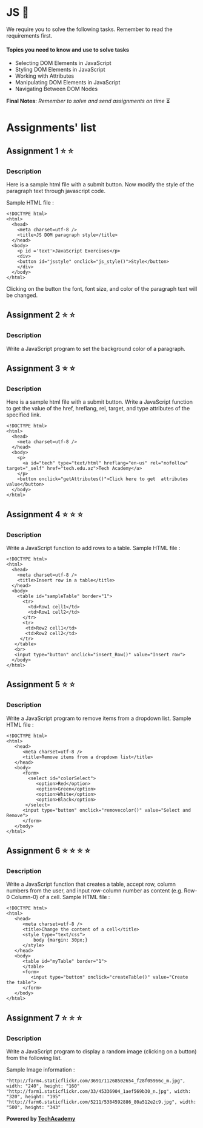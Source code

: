 # JS  :rocket:

We require you to solve the following tasks. Remember to read the requirements first.

#### Topics you need to know and use to solve tasks

* Selecting DOM Elements in JavaScript
* Styling DOM Elements in JavaScript
* Working with Attributes
* Manipulating DOM Elements in JavaScript
* Navigating Between DOM Nodes


**Final Notes**: *Remember to solve and send assignments on time* :hourglass_flowing_sand:

# Assignments' list 

## Assignment 1  :star:  :star:

### Description

Here is a sample html file with a submit button. Now modify the style of the paragraph text through javascript code.

Sample HTML file :
```
<!DOCTYPE html>
<html>
  <head>
    <meta charset=utf-8 />
    <title>JS DOM paragraph style</title>
  </head> 
  <body>
    <p id ='text'>JavaScript Exercises</p> 
    <div>
    <button id="jsstyle" onclick="js_style()">Style</button>
    </div>
  </body>
</html>
```
Clicking on the button the font, font size, and color of the paragraph text will be changed.


## Assignment 2  :star:  :star:

### Description

Write a JavaScript program to set the background color of a paragraph.


## Assignment 3  :star:  :star:

### Description

Here is a sample html file with a submit button. Write a JavaScript function to get the value of the href, hreflang, rel, target, and type attributes of the specified link.

```
<!DOCTYPE html>
<html>
  <head>
    <meta charset=utf-8 />
  </head>
  <body>
    <p>
      <a id="tech" type="text/html" hreflang="en-us" rel="nofollow" target="_self" href="tech.edu.az">Tech Academy</a>
    </p>
    <button onclick="getAttributes()">Click here to get  attributes value</button>
  </body>
</html>
```

## Assignment 4  :star:  :star:  :star:

### Description

Write a JavaScript function to add rows to a table.
Sample HTML file :

```
<!DOCTYPE html>
<html>
  <head>
    <meta charset=utf-8 />
    <title>Insert row in a table</title>
  </head>
  <body>
    <table id="sampleTable" border="1">
      <tr>
        <td>Row1 cell1</td>
        <td>Row1 cell2</td>
      </tr>
      <tr>
       <td>Row2 cell1</td>
       <td>Row2 cell2</td>
     </tr>
   </table>
   <br>
   <input type="button" onclick="insert_Row()" value="Insert row"> 
  </body>
</html>
```

## Assignment 5  :star:  :star:

### Description

Write a JavaScript program to remove items from a dropdown list.
Sample HTML file :
```
<!DOCTYPE html>
<html>
   <head>
      <meta charset=utf-8 />
      <title>Remove items from a dropdown list</title>
   </head>
   <body>
      <form>
        <select id="colorSelect">
           <option>Red</option>
           <option>Green</option>
           <option>White</option>
           <option>Black</option>
       </select>
      <input type="button" onclick="removecolor()" value="Select and Remove">
      </form>
   </body>
</html>
```

## Assignment 6  :star:  :star:  :star:  :star:

### Description

Write a JavaScript function that creates a table, accept row, column numbers from the user, and input row-column number as content (e.g. Row-0 Column-0) of a cell. 
Sample HTML file :
```
<!DOCTYPE html>
<html>
   <head>
      <meta charset=utf-8 />
      <title>Change the content of a cell</title>
      <style type="text/css">
          body {margin: 30px;}
      </style>  
   </head>
   <body>
      <table id="myTable" border="1">
      </table>
      <form>
         <input type="button" onclick="createTable()" value="Create the table">
      </form>
   </body>
</html>
```


## Assignment 7  :star:  :star:  :star:

### Description

Write a JavaScript program to display a random image (clicking on a button) from the following list.

Sample Image information :
```
"http://farm4.staticflickr.com/3691/11268502654_f28f05966c_m.jpg", width: "240", height: "160"
"http://farm1.staticflickr.com/33/45336904_1aef569b30_n.jpg", width: "320", height: "195"
"http://farm6.staticflickr.com/5211/5384592886_80a512e2c9.jpg", width: "500", height: "343"
```

**Powered by [TechAcademy](https://www.tech.edu.az/)**

